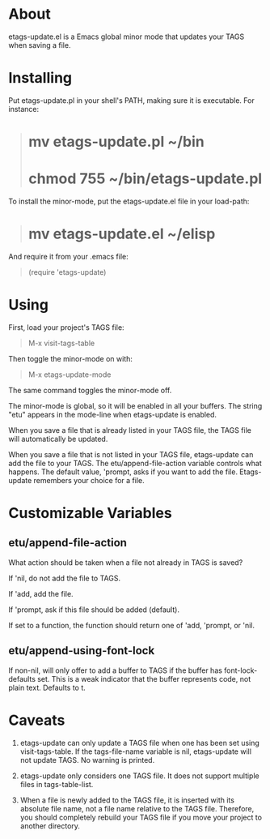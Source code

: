 About
=====

etags-update.el is a Emacs global minor mode that updates your TAGS
when saving a file.


Installing
==========

Put etags-update.pl in your shell's PATH, making sure it is
executable. For instance:

> # mv etags-update.pl ~/bin
> # chmod 755 ~/bin/etags-update.pl

To install the minor-mode, put the etags-update.el file in your
load-path:

> # mv etags-update.el ~/elisp

And require it from your .emacs file:

> (require 'etags-update)


Using
=====

First, load your project's TAGS file:

> M-x visit-tags-table <your-tags-file>

Then toggle the minor-mode on with:

> M-x etags-update-mode

The same command toggles the minor-mode off.

The minor-mode is global, so it will be enabled in all your
buffers. The string "etu" appears in the mode-line when etags-update
is enabled.

When you save a file that is already listed in your TAGS file, the
TAGS file will automatically be updated.

When you save a file that is not listed in your TAGS file,
etags-update can add the file to your TAGS. The etu/append-file-action
variable controls what happens. The default value, 'prompt, asks if
you want to add the file. Etags-update remembers your choice for a
file. 


Customizable Variables
======================

etu/append-file-action
----------------------

What action should be taken when a file not already in TAGS is saved?

If 'nil, do not add the file to TAGS.

If 'add, add the file.

If 'prompt, ask if this file should be added (default).

If set to a function, the function should return one of 'add, 'prompt,
or 'nil.


etu/append-using-font-lock
--------------------------

If non-nil, will only offer to add a buffer to TAGS if the buffer has
font-lock-defaults set. This is a weak indicator that the buffer
represents code, not plain text. Defaults to t.


Caveats
=======

1. etags-update can only update a TAGS file when one has been set
using visit-tags-table. If the tags-file-name variable is nil,
etags-update will not update TAGS. No warning is printed.

2. etags-update only considers one TAGS file. It does not support
multiple files in tags-table-list.

3. When a file is newly added to the TAGS file, it is inserted with
its absolute file name, not a file name relative to the TAGS
file. Therefore, you should completely rebuild your TAGS file if you
move your project to another directory.